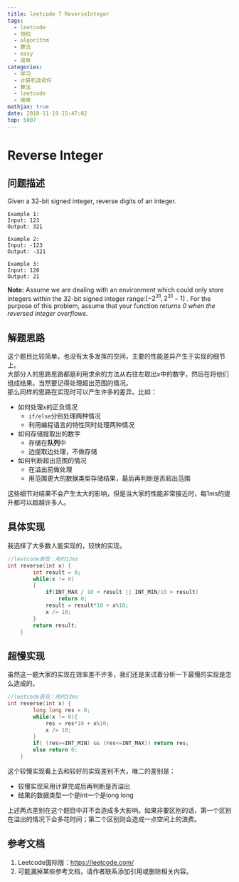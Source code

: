 ```yaml
---
title: leetcode 7 ReverseInteger
tags:
  - leetcode
  - 领扣
  - algorithm
  - 算法
  - easy
  - 简单
categories:
  - 学习
  - 计算机及软件
  - 算法
  - leetcode
  - 简单
mathjax: true
date: 2018-11-19 15:47:02
top: 5007
---
```


# Reverse Integer
## 问题描述
Given a 32-bit signed integer, reverse digits of an integer.
<!--more-->
```
Example 1:
Input: 123
Output: 321  

Example 2:
Input: -123
Output: -321  

Example 3:
Input: 120
Output: 21  
```
**Note:**
Assume we are dealing with an environment which could only store integers within the 32-bit signed integer range:$[-2^{31},2^{31}-1]$ . For the purpose of this problem, assume that your function *returns 0 when the reversed integer overflows*.

## 解题思路
这个题目比较简单，也没有太多发挥的空间，主要的性能差异产生于实现的细节上。  
大部分人的思路思路都是利用求余的方法从右往左取出x中的数字，然后在将他们组成结果。当然要记得处理超出范围的情况。  
那么同样的思路在实现时可以产生许多的差异。比如：
* 如何处理x的正负情况
  * `if/else`分别处理两种情况
  * 利用编程语言的特性同时处理两种情况
* 如何存储提取出的数字
  * 存储在**队列**中
  * 边提取边处理，不做存储
* 如何判断超出范围的情况
  * 在溢出前做处理
  * 用范围更大的数据类型存储结果，最后再判断是否超出范围

这些细节对结果不会产生太大的影响，但是当大家的性能非常接近时，每1ms的提升都可以超越许多人。  
## 具体实现
我选择了大多数人能实现的，较快的实现。
```c++
//leetcode表现：用时12ms
int reverse(int x) {
        int result = 0;
        while(x != 0)
        {
            if(INT_MAX / 10 < result || INT_MIN/10 > result)
                return 0;
            result = result*10 + x%10;
            x /= 10;
        }
        return result;
    }
```
## 超慢实现
虽然这一题大家的实现在效率差不许多，我们还是来试着分析一下最慢的实现是怎么造成的。
```c++
//leetcode表现：用时32ms
int reverse(int x) {
        long long res = 0;
        while(x != 0){
            res = res*10 + x%10;
            x /= 10;
        }
        if( (res>=INT_MIN) && (res<=INT_MAX)) return res;
        else return 0;
    }
```
这个较慢实现看上去和较好的实现差别不大，唯二的差别是：
* 较慢实现采用计算完成后再判断是否溢出
* 结果的数据类型一个是int一个是long long

上述两点差别在这个题目中并不会造成多大影响。如果非要区别的话，第一个区别在溢出的情况下会多花时间；第二个区别则会造成一点空间上的浪费。

## 参考文档

1. Leetcode国际版：https://leetcode.com/
2. 可能漏掉某些参考文档，请作者联系添加引用或删除相关内容。
